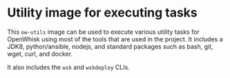 <!--
#
# Licensed to the Apache Software Foundation (ASF) under one or more
# contributor license agreements.  See the NOTICE file distributed with
# this work for additional information regarding copyright ownership.
# The ASF licenses this file to You under the Apache License, Version 2.0
# (the "License"); you may not use this file except in compliance with
# the License.  You may obtain a copy of the License at
#
#     http://www.apache.org/licenses/LICENSE-2.0
#
# Unless required by applicable law or agreed to in writing, software
# distributed under the License is distributed on an "AS IS" BASIS,
# WITHOUT WARRANTIES OR CONDITIONS OF ANY KIND, either express or implied.
# See the License for the specific language governing permissions and
# limitations under the License.
#
-->

Utility image for executing tasks
================

This `ow-utils` image can be used to execute various utility tasks
for OpenWhisk using most of the tools that are used in the project.
It includes a JDK8, python/ansible, nodejs, and standard packages
such as bash, git, wget, curl, and docker.

It also includes the `wsk` and `wskdeploy` CLIs.
